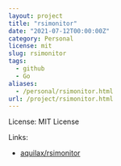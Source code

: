 ```yaml
---
layout: project
title: "rsimonitor"
date: "2021-07-12T00:00:00Z"
category: Personal
license: mit
slug: rsimonitor
tags:
  - github
  - Go
aliases:
  - /personal/rsimonitor.html
url: /project/rsimonitor.html
---
```


License: MIT License

Links:

* [aquilax/rsimonitor](https://github.com/aquilax/rsimonitor)
